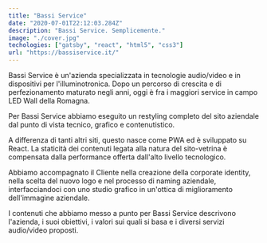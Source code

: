 ```yaml
---
title: "Bassi Service"
date: "2020-07-01T22:12:03.284Z"
description: "Bassi Service. Semplicemente."
image: "./cover.jpg"
techologies: ["gatsby", "react", "html5", "css3"]
url: "https://bassiservice.it/"
---
```

Bassi Service è un'azienda specializzata in tecnologie audio/video e in dispositivi per l'illuminotronica. Dopo un percorso di crescita e di perfezionamento maturato negli anni, oggi è fra i maggiori service in campo LED Wall della Romagna. 

Per Bassi Service abbiamo eseguito un restyling completo del sito aziendale dal punto di vista tecnico, grafico e contenutistico.

A differenza di tanti altri siti, questo nasce come PWA ed è sviluppato su React. 
La staticità dei contenuti legata alla natura del sito-vetrina è compensata dalla performance offerta dall'alto livello tecnologico.

Abbiamo accompagnato il Cliente nella creazione della corporate identity, nella scelta del nuovo logo e nel processo di naming aziendale, interfacciandoci con uno studio grafico in un'ottica di miglioramento dell'immagine aziendale.

I contenuti che abbiamo messo a punto per Bassi Service descrivono l'azienda, i suoi obiettivi, i valori sui quali si basa e i diversi servizi audio/video proposti.
